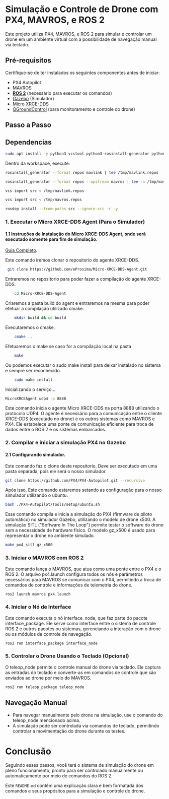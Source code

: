 # Simulação e Controle de Drone com PX4, MAVROS, e ROS 2

Este projeto utiliza PX4, MAVROS, e ROS 2 para simular e controlar um drone em um ambiente virtual com a possibilidade de navegação manual via teclado.

## Pré-requisitos

Certifique-se de ter instalados os seguintes componentes antes de iniciar:

- PX4 Autopilot
- MAVROS
- [**ROS 2**](https://docs.ros.org/en/humble/Installation.html) (necessário para executar os comandos)
- [Gazebo](https://docs.px4.io/main/en/sim_gazebo_gz/) (Simulador)
- [Micro XRCE-DDS](https://micro-xrce-dds.docs.eprosima.com/en/latest/)
- [QGroundControl](https://qgroundcontrol.com/) (para monitoramento e controle do drone)

## Passo a Passo


## Dependencias
```bash
sudo apt install -y python3-vcstool python3-rosinstall-generator python3-osrf-pycommon python3-ament-package geographiclib-tools libasio-dev
```
Dentro da workspace, execute:

```bash
rosinstall_generator --format repos mavlink | tee /tmp/mavlink.repos
```

```bash
rosinstall_generator --format repos --upstream mavros | tee -a /tmp/mavros.repos
```
```bash
vcs import src < /tmp/mavlink.repos
```
```bash
vcs import src < /tmp/mavros.repos
```

```bash
rosdep install --from-paths src --ignore-src -r -y
```

### 1. Executar o **Micro XRCE-DDS Agent  (Para o Simulador)**

#### 1.1 Instruções de Instalação do Micro XRCE-DDS Agent, onde será executado somente para fim de simulação.
[Guia Completo](https://micro-xrce-dds.docs.eprosima.com/en/latest/installation.html).

Este comando iremos clonar o repositorio do agente XRCE-DDS.
 ```bash
  git clone https://github.com/eProsima/Micro-XRCE-DDS-Agent.git
 ```
Entraremos no repositorio para poder fazer a compilação do agente XRCE-DDS.
```bash
    cd Micro-XRCE-DDS-Agent
```
Criaremos a pasta build do agent e entraremos na mesma para poder efetuar a compilação utilizado cmake.

```bash
    mkdir build && cd build
```

Executaremos o cmake.

```bash
    cmake ..
```
Efetuaremos o make se caso for a compilação local na pasta

```bash
    make
 ```

 Ou podemos executar o sudo make install para deixar instalado no sistema e sempre ser reconhecido.
```bash
    sudo make install
 ```

Inicializando o serviço...
```bash
MicroXRCEAgent udp4 -p 8888
```
Este comando inicia o agente Micro XRCE-DDS na porta 8888 utilizando o protocolo UDP4. O agente é necessário para a comunicação entre o cliente XRCE-DDS (executado no drone) e os outros sistemas como MAVROS e PX4. Ele estabelece uma ponte de comunicação eficiente para troca de dados entre o ROS 2 e os sistemas embarcados.


### 2. Compilar e iniciar a simulação PX4 no Gazebo
 #### 2.1 Configurando simulador. 

 Este comando faz o clone deste repositorio. Deve ser executado em uma pasta separada, pois ele será o nosso simulador.

 ```bash
 git clone https://github.com/PX4/PX4-Autopilot.git --recursive
 ```
 Após isso, Este comando estaremos setando as configuração para o nosso simulador utilizando o ubuntu.

 ```bash
 bash ./PX4-Autopilot/Tools/setup/ubuntu.sh
 ```

Esse comando compila e inicia a simulação do PX4 (firmware de piloto automático) no simulador Gazebo, utilizando o modelo de drone x500. A simulação SITL ("Software In The Loop") permite testar o software do drone sem a necessidade de hardware físico. O modelo gz_x500 é usado para representar o drone no ambiente simulado.

```bash
make px4_sitl gz_x500
```


### 3. Iniciar o MAVROS com ROS 2
Este comando lança o MAVROS, que atua como uma ponte entre o PX4 e o ROS 2. O arquivo px4.launch configura todos os nós e parâmetros necessários para MAVROS se comunicar com o PX4, permitindo a troca de comandos de controle e informações de telemetria do drone.

```bash
ros2 launch mavros px4.launch
```



### 4. Iniciar o Nó de Interface
Este comando executa o nó interface_node, que faz parte do pacote interface_package. Ele serve como interface entre o sistema de controle ROS 2 e outros pacotes ou sistemas, gerenciando a interação com o drone ou os módulos de controle de navegação.

```bash
ros2 run interface_package interface_node
```


### 5. Controlar o Drone Usando o Teclado (Opcional)

O teleop_node permite o controle manual do drone via teclado. Ele captura as entradas do teclado e converte-as em comandos de controle que são enviados ao drone por meio do MAVROS.

```bash
ros2 run teleop_package teleop_node
```


## Navegação Manual

- Para navegar manualmente pelo drone na simulação, use o comando do teleop_node mencionado acima.
- A simulação pode ser controlada via comandos de teclado, permitindo controlar a movimentação do drone durante os testes.


# Conclusão

Seguindo esses passos, você terá o sistema de simulação do drone em pleno funcionamento, pronto para ser controlado manualmente ou automaticamente por meio de comandos do ROS 2.


Este `README.md` contém uma explicação clara e bem formatada dos comandos e seus propósitos para a simulação e controle do drone.
